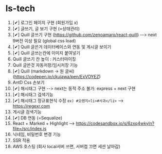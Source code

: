 # ls-tech

1. [✔] 로그인 페이지 구현 (회원가입 x)
2. [✔] 글쓰기, 글 보기 구현 (=상태관리) 
3. [✔] Quill 글쓰기 구현 (https://github.com/zenoamaro/react-quill) --> next 9버전 이상 필요 (global css load)
4. [✔] Quill 글쓴거 데이터베이스와 연동 및 게시글 보이기  
5. [✔] Quill 글쓰는칸에 이미지 붙여넣기 
6. Quill 글쓰기 칸 높이 : 커스터마이징 
7. Quill 글쓴것 자동저장/임시저장 기능
8. [✔] Quill (markdown -> 원 글씨)  (https://codepen.io/ckujawa/pen/ExVOYEZ)
9. AntD Css 손보기 
10. [✔] 해시태그 구현 --> next는 동적 주소 불가: express + next 구현 
11. [✔] 해시태그 검색기능
12. [✔] 해시태그 정규표현식 수정 `ex) #오렌지<li>#사과</li>`  --> https://regexr.com
13. 게시글 검색기능 
14. [✔] DB 연동 (=Sequalize)
15. React + Marked + Highlight --> https://codesandbox.io/s/6zxq4wkyln?file=/src/index.js
16. 닉네임, 비밀번호 변경 기능 
17. SSR 적용 
18. AWS 호스팅 (회사 local서버 쓰면, 서버컴 끄면 세션 날아감) 
